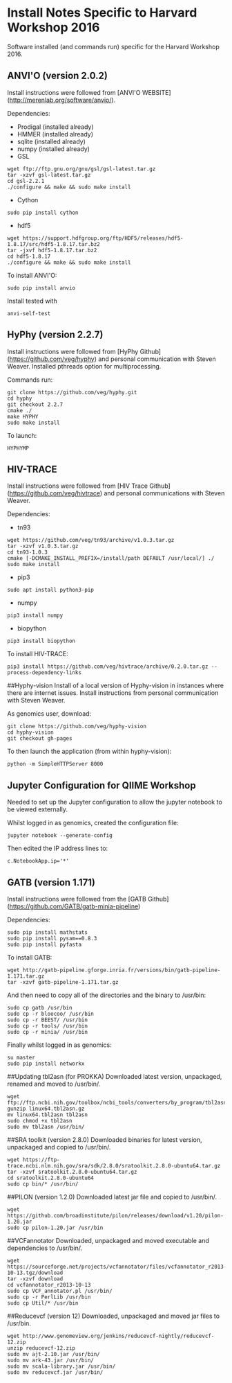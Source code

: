 # Install Notes Specific to Harvard Workshop 2016
Software installed (and commands run) specific for the Harvard Workshop 2016. 

## ANVI'O (version 2.0.2)
Install instructions were followed from [ANVI'O WEBSITE] (http://merenlab.org/software/anvio/).

Dependencies:
* Prodigal (installed already)
* HMMER (installed already)
* sqlite (installed already)
* numpy (installed already)
* GSL
```
wget ftp://ftp.gnu.org/gnu/gsl/gsl-latest.tar.gz
tar -xzvf gsl-latest.tar.gz
cd gsl-2.2.1
./configure && make && sudo make install
```
* Cython
```
sudo pip install cython
```
* hdf5
```
wget https://support.hdfgroup.org/ftp/HDF5/releases/hdf5-1.8.17/src/hdf5-1.8.17.tar.bz2 
tar -jxvf hdf5-1.8.17.tar.bz2
cd hdf5-1.8.17 
./configure && make && sudo make install
```

To install ANVI'O:
```
sudo pip install anvio
```

Install tested with
```
anvi-self-test
```
 
## HyPhy (version 2.2.7)
Install instructions were followed from [HyPhy Github] (https://github.com/veg/hyphy) and personal communication with Steven Weaver. Installed pthreads option for multiprocessing.

Commands run:
```
git clone https://github.com/veg/hyphy.git
cd hyphy
git checkout 2.2.7
cmake ./
make HYPHY
sudo make install
```
To launch:
```
HYPHYMP
```

## HIV-TRACE 
Install instructions were followed from [HIV Trace Github] (https://github.com/veg/hivtrace) and personal communications with Steven Weaver.

Dependencies:
* tn93
```
wget https://github.com/veg/tn93/archive/v1.0.3.tar.gz
tar -xzvf v1.0.3.tar.gz
cd tn93-1.0.3
cmake [-DCMAKE_INSTALL_PREFIX=/install/path DEFAULT /usr/local/] ./
sudo make install
```
* pip3
```
sudo apt install python3-pip
```
* numpy
```
pip3 install numpy
```
* biopython
```
pip3 install biopython
```

To install HIV-TRACE:
```
pip3 install https://github.com/veg/hivtrace/archive/0.2.0.tar.gz --process-dependency-links
```

##Hyphy-vision
Install of a local version of Hyphy-vision in instances where there are internet issues. Install instructions from personal communication with Steven Weaver.

As genomics user, download:
```
git clone https://github.com/veg/hyphy-vision
cd hyphy-vision
git checkout gh-pages
```
To then launch the application (from within hyphy-vision):
```
python -m SimpleHTTPServer 8000
```

## Jupyter Configuration for QIIME Workshop
Needed to set up the Jupyter configuration to allow the jupyter notebook to be viewed externally.

Whilst logged in as genomics, created the configuration file:
```
jupyter notebook --generate-config
```

Then edited the IP address lines to:
```
c.NotebookApp.ip='*'
```

## GATB (version 1.171)
Install instructions were followed from the [GATB Github] (https://github.com/GATB/gatb-minia-pipeline)

Dependencies:
```
sudo pip install mathstats
sudo pip install pysam==0.8.3
sudo pip install pyfasta
```

To install GATB:
```
wget http://gatb-pipeline.gforge.inria.fr/versions/bin/gatb-pipeline-1.171.tar.gz 
tar -xzvf gatb-pipeline-1.171.tar.gz
```
And then need to copy all of the directories and the binary to /usr/bin:
```
sudo cp gatb /usr/bin
sudo cp -r bloocoo/ /usr/bin
sudo cp -r BEEST/ /usr/bin
sudo cp -r tools/ /usr/bin
sudo cp -r minia/ /usr/bin
```

Finally whilst logged in as genomics:
```
su master
sudo pip install networkx
```

##Updating tbl2asn (for PROKKA)
Downloaded latest version, unpackaged, renamed and moved to /usr/bin/.
```
wget ftp://ftp.ncbi.nih.gov/toolbox/ncbi_tools/converters/by_program/tbl2asn/linux64.tbl2asn.gz
gunzip linux64.tbl2asn.gz
mv linux64.tbl2asn tbl2asn
sudo chmod +x tbl2asn
sudo mv tbl2asn /usr/bin/
```

##SRA toolkit (version 2.8.0)
Downloaded binaries for latest version, unpackaged and copied to /usr/bin/.
```
wget https://ftp-trace.ncbi.nlm.nih.gov/sra/sdk/2.8.0/sratoolkit.2.8.0-ubuntu64.tar.gz
tar -xzvf sratoolkit.2.8.0-ubuntu64.tar.gz
cd sratoolkit.2.8.0-ubuntu64
sudo cp bin/* /usr/bin/
```

##PILON (version 1.2.0)
Downloaded latest jar file and copied to /usr/bin/.
```
wget https://github.com/broadinstitute/pilon/releases/download/v1.20/pilon-1.20.jar 
sudo cp pilon-1.20.jar /usr/bin
```

##VCFannotator 
Downloaded, unpackaged and moved executable and dependencies to /usr/bin/.
```
wget https://sourceforge.net/projects/vcfannotator/files/vcfannotator_r2013-10-13.tgz/download
tar -xzvf download
cd vcfannotator_r2013-10-13
sudo cp VCF_annotator.pl /usr/bin/
sudo cp -r PerlLib /usr/bin
sudo cp Util/* /usr/bin
```

##Reducevcf (version 12)
Downloaded, unpackaged and moved jar files to /usr/bin.
```
wget http://www.genomeview.org/jenkins/reducevcf-nightly/reducevcf-12.zip
unzip reducevcf-12.zip
sudo mv ajt-2.10.jar /usr/bin/
sudo mv ark-43.jar /usr/bin/
sudo mv scala-library.jar /usr/bin/
sudo mv reducevcf.jar /usr/bin/
```
